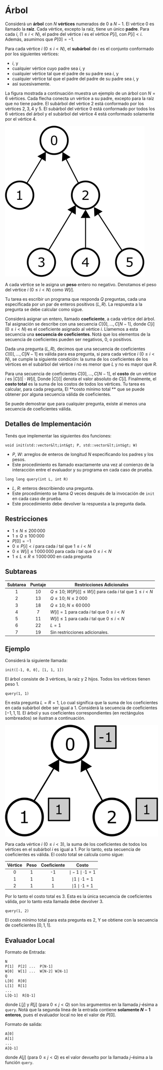 # Árbol

Considerá un  **árbol** con $N$ **vértices** numerados de  $0$ a $N-1$.
El vértice $0$ es llamado la  **raíz**.
Cada vértice, excepto la raíz, tiene un único **padre**.
Para cada  $i$, ($1 \leq i < N$),
 el padre del vértice $i$ es el vértice $P[i]$, con $P[i] < i$.
Además, asumimos que  $P[0] = -1$.

Para cada vértice $i$ ($0 \leq i < N$),
el **subárbol** de  $i$ es el conjunto conformado por los siguientes vértices:
 * $i$, y
 * cualquier vértice cuyo padre sea  $i$, y
 * cualquier vértice tal que el padre de su padre sea $i$, y
 * cualquier vértice tal que el padre del padre de su padre sea  $i$, y
 * así sucesivamente.

La figura mostrada a continuación muestra un ejemplo de un árbol con $N = 6$ vértices.
Cada flecha conecta un vértice a su padre, excepto para la raíz que no tiene padre.
El subárbol del vértice $2$ está conformado por los vértices $2, 3, 4$ y $5$.
El subárbol del vértice $0$ está conformado por todos los $6$ vértices del árbol y el subárbol del vértice $4$ está conformado solamente por el vértice $4$.

![](subtrees.png "150")

A cada vértice se le asigna un **peso** entero no negativo.
Denotamos el peso del vértice  $i$ ($0 \leq i < N$) como $W[i]$.


Tu tarea es escribir un programa que responda $Q$ preguntas, 
 cada una especificada por un par de enteros positivos $(L, R)$.
La respuesta a la pregunta se debe calcular como sigue.


Considerá asignar un entero, 
  llamado **coeficiente**, a cada vértice del árbol.
Tal asignación se describe con una secuencia  $C[0], \ldots, C[N-1]$,
 donde $C[i]$ ($0 \leq i < N$) es el coeficiente asignado al vértice $i$.
Llamemos a esta secuencia una **secuencia de coeficientes**.
Notá que los elementos de la secuencia de coeficientes pueden ser negativos, $0$, o positivos.

Dada una pregunta $(L,R)$, decimos que una secuencia de coeficientes $C[0], \ldots, C[N-1]$ es válida para esa pregunta, si para cada vértice $i$ ($0 \leq i < N$),
 se cumple la siguiente condición:
 la suma de los coeficientes de los vértices en el subárbol del vértice $i$
 no es menor que $L$ y no es mayor que $R$.

Para una secuencia de coeficientes  $C[0], \ldots, C[N-1]$,
el **costo** de un vértice  $i$ es $|C[i]| \cdot W[i]$,
 Donde  $|C[i]|$ denota el valor absoluto de  $C[i]$.
Finalmente, el **costo total** es la suma de los costos de todos los vértices.
Tu tarea es calcular, para cada pregunta,
 El **costo mínimo total ** que se puede obtener por alguna secuencia válida de coeficientes.
 
Se puede demostrar que para cualquier pregunta, existe al menos una secuencia de coeficientes válida.

## Detalles de Implementación

Tenés que implementar las siguientes dos funciones:

```
void init(std::vector&lt;int&gt; P, std::vector&lt;int&gt; W)
```

* $P$, $W$: arreglos de enteros de longitud $N$
   especificando los padres y los pesos.
* Este procedimiento es llamado exactamente una vez al comienzo de la interacción entre 
    el evaluador y su programa en cada caso de prueba.

```
long long query(int L, int R)
```
* $L$, $R$: enteros describiendo una pregunta.
* Este procedimiento se llama $Q$ veces después de la invocación de `init` en cada caso de prueba.
* Este procedimiento debe devolver la respuesta a la pregunta dada.


## Restricciones

* $1 \leq N \leq 200\,000$
* $1 \leq Q \leq 100\,000$
* $P[0] = -1$
* $0 \leq P[i] < i$ para cada  $i$ tal que $1 \leq i < N$
* $0 \leq W[i] \leq 1\,000\,000$ para cada  $i$ tal que $0 \leq i < N$
* $1 \leq L \leq R \leq 1\,000\,000$ en cada pregunta

## Subtareas

| Subtarea | Puntaje  | Restricciones Adicionales |
| :-----: | :----: | ---------------------- |
|   1     |  $10$  | $Q \leq 10$; $W[P[i]] \leq W[i]$ para cada  $i$ tal que $1 \leq i < N$
|   2     |  $13$  | $Q \leq 10$; $N \leq 2\,000$
|   3     |  $18$  | $Q \leq 10$; $N \leq 60\,000$
|   4     |  $7$   | $W[i] = 1$ para cada  $i$ tal que $0 \leq i < N$
|   5     |  $11$  | $W[i] \leq 1$ para cada  $i$ tal que $0 \leq i < N$
|   6     |  $22$  | $L = 1$
|   7     |  $19$  | Sin restricciones adicionales.



## Ejemplo

Considerá la siguiente llamada:

```
init([-1, 0, 0], [1, 1, 1])
```
El árbol consiste de  $3$ vértices, la raíz y  $2$ hijos.
Todos los vértices tienen peso  $1$.

```
query(1, 1)
```

En esta pregunta $L = R = 1$,
 Lo cual significa que la suma de los coeficientes en cada subárbol debe ser igual a $1$.
Considerá la secuencia de coeficientes $[-1, 1, 1]$.
El árbol y sus coeficientes correspondientes (en rectángulos sombreados) se ilustran a continuación.

![](ex1.png "150")

Para cada vértice $i$ ($0 \leq i < 3$), la suma de los coeficientes de todos los vértices 
  en el subárbol $i$ es igual a  $1$. 
Por lo tanto, esta secuencia de coeficientes es válida.
El costo total se calcula como sigue:


| Vértice | Peso | Coeficiente | Costo                      |
| :----: | :----: | :---------: | :-----------------------: |
|   0    |   1    |     -1      | $\mid -1 \mid \cdot 1 = 1$
|   1    |   1    |      1      | $\mid 1 \mid \cdot 1 = 1$
|   2    |   1    |      1      | $\mid 1 \mid \cdot 1 = 1$

Por lo tanto el costo total es $3$.
Esta es la única secuencia de coeficientes válida, 
por lo tanto esta llamada debe devolver $3$.

```
query(1, 2)
```
El costo mínimo total para esta pregunta es  $2$,
 Y se obtiene con la secuencia de coeficientes $[0, 1, 1]$.

## Evaluador Local

Formato de Entrada:

```
N
P[1]  P[2] ...  P[N-1]
W[0]  W[1] ...  W[N-2] W[N-1]
Q
L[0]  R[0]
L[1]  R[1]
...
L[Q-1]  R[Q-1]
```

donde $L[j]$ y $R[j]$
 (para $0 \leq j < Q$)
 son los argumentos en la llamada  $j$-ésima a `query`.
Notá que la segunda línea de la entrada contiene **solamente $N-1$ enteros**,
 pues el evaluador local no lee el valor de  $P[0]$.

Formato de salida:
```
A[0]
A[1]
...
A[Q-1]
```

donde  $A[j]$
 (para $0 \leq j < Q$)
 es el valor devuelto por la llamada  $j$-ésima a la función `query`.

